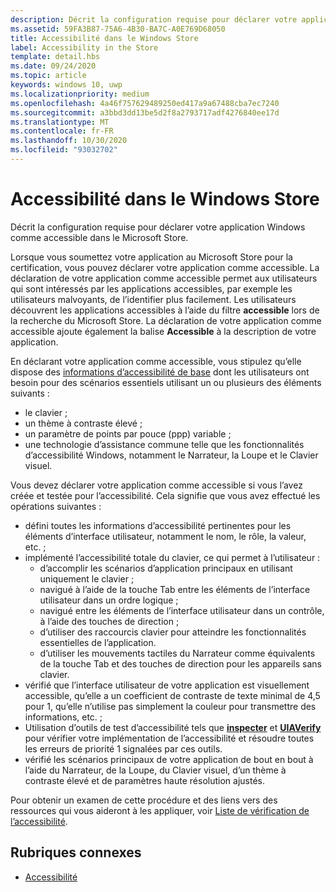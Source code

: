 ```yaml
---
description: Décrit la configuration requise pour déclarer votre application Windows comme accessible dans le Microsoft Store.
ms.assetid: 59FA3B87-75A6-4B30-BA7C-A0E769D68050
title: Accessibilité dans le Windows Store
label: Accessibility in the Store
template: detail.hbs
ms.date: 09/24/2020
ms.topic: article
keywords: windows 10, uwp
ms.localizationpriority: medium
ms.openlocfilehash: 4a46f757629489250ed417a9a67488cba7ec7240
ms.sourcegitcommit: a3bbd3dd13be5d2f8a2793717adf4276840ee17d
ms.translationtype: MT
ms.contentlocale: fr-FR
ms.lasthandoff: 10/30/2020
ms.locfileid: "93032702"
---
```

# <a name="accessibility-in-the-store"></a>Accessibilité dans le Windows Store  



Décrit la configuration requise pour déclarer votre application Windows comme accessible dans le Microsoft Store.

Lorsque vous soumettez votre application au Microsoft Store pour la certification, vous pouvez déclarer votre application comme accessible. La déclaration de votre application comme accessible permet aux utilisateurs qui sont intéressés par les applications accessibles, par exemple les utilisateurs malvoyants, de l’identifier plus facilement. Les utilisateurs découvrent les applications accessibles à l’aide du filtre **accessible** lors de la recherche du Microsoft Store. La déclaration de votre application comme accessible ajoute également la balise **Accessible** à la description de votre application.

En déclarant votre application comme accessible, vous stipulez qu’elle dispose des [informations d’accessibilité de base](basic-accessibility-information.md) dont les utilisateurs ont besoin pour des scénarios essentiels utilisant un ou plusieurs des éléments suivants :

* le clavier ;
* un thème à contraste élevé ;
* un paramètre de points par pouce (ppp) variable ;
* une technologie d’assistance commune telle que les fonctionnalités d’accessibilité Windows, notamment le Narrateur, la Loupe et le Clavier visuel.

Vous devez déclarer votre application comme accessible si vous l’avez créée et testée pour l’accessibilité. Cela signifie que vous avez effectué les opérations suivantes :

* défini toutes les informations d’accessibilité pertinentes pour les éléments d’interface utilisateur, notamment le nom, le rôle, la valeur, etc. ;
* implémenté l’accessibilité totale du clavier, ce qui permet à l’utilisateur :
    * d’accomplir les scénarios d’application principaux en utilisant uniquement le clavier ;
    * navigué à l’aide de la touche Tab entre les éléments de l’interface utilisateur dans un ordre logique ;
    * navigué entre les éléments de l’interface utilisateur dans un contrôle, à l’aide des touches de direction ;
    * d’utiliser des raccourcis clavier pour atteindre les fonctionnalités essentielles de l’application.
    * d’utiliser les mouvements tactiles du Narrateur comme équivalents de la touche Tab et des touches de direction pour les appareils sans clavier.
* vérifié que l’interface utilisateur de votre application est visuellement accessible, qu’elle a un coefficient de contraste de texte minimal de 4,5 pour 1, qu’elle n’utilise pas simplement la couleur pour transmettre des informations, etc. ;
* Utilisation d’outils de test d’accessibilité tels que [**inspecter**](/windows/desktop/WinAuto/inspect-objects) et [**UIAVerify**](/windows/desktop/WinAuto/ui-automation-verify) pour vérifier votre implémentation de l’accessibilité et résoudre toutes les erreurs de priorité 1 signalées par ces outils.
* vérifié les scénarios principaux de votre application de bout en bout à l’aide du Narrateur, de la Loupe, du Clavier visuel, d’un thème à contraste élevé et de paramètres haute résolution ajustés.

Pour obtenir un examen de cette procédure et des liens vers des ressources qui vous aideront à les appliquer, voir [Liste de vérification de l’accessibilité](accessibility-checklist.md).

<span id="related_topics"/>

## <a name="related-topics"></a>Rubriques connexes    
* [Accessibilité](accessibility.md)
